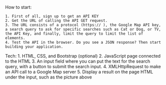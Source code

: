 How to start:

    1. First of all, sign up to get an API KEY
    2. Get the URL of calling the API GET request.
    3. The URL consists of a protocol (https:// ), the Google Map API key, a search query to ask for specific searches such as Cat or Dog, or TV, the API Key, and finally, limit the query to limit the list of elements.
    4. Test the API in the browser. Do you see a JSON response? Then start building your application.

Tech: 
    1. HTML, CSS, and Bootstrap (optional)
    2. JavaScript page connected to the HTML
    3. An input field where you can put the text for the search query, with a button to submit the search input.
    4. XMLHttpRequest to make an API call to a Google Map server
    5. Display a result on the page HTML under the input, such as the picture above

